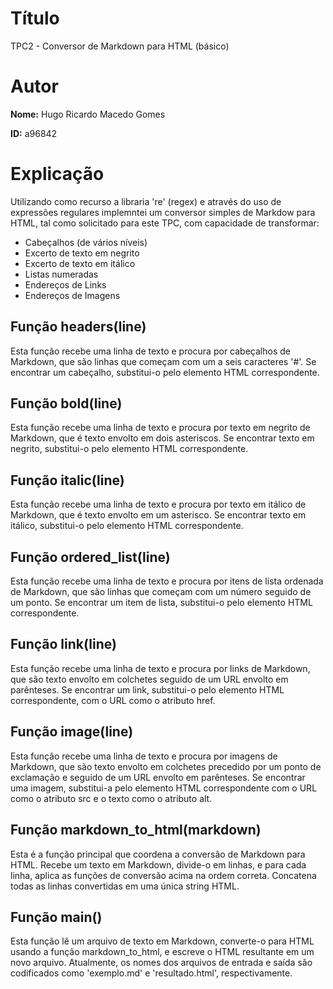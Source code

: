 # Título
TPC2 - Conversor de Markdown para HTML (básico)

# Autor
**Nome:** Hugo Ricardo Macedo Gomes

**ID:** a96842

# Explicação
Utilizando como recurso a libraria 're' (regex) e através do uso de expressões regulares implemntei um conversor simples de Markdow para HTML, tal como solicitado para este TPC, com capacidade de transformar:

- Cabeçalhos (de vários níveis)
- Excerto de texto em negrito
- Excerto de texto em itálico
- Listas numeradas
- Endereços de Links
- Endereços de Imagens
  
## Função headers(line)
Esta função recebe uma linha de texto e procura por cabeçalhos de Markdown, que são linhas que começam com um a seis caracteres '#'. Se encontrar um cabeçalho, substitui-o pelo elemento HTML correspondente.

## Função bold(line)
Esta função recebe uma linha de texto e procura por texto em negrito de Markdown, que é texto envolto em dois asteriscos. Se encontrar texto em negrito, substitui-o pelo elemento HTML correspondente.

## Função italic(line)
Esta função recebe uma linha de texto e procura por texto em itálico de Markdown, que é texto envolto em um asterisco. Se encontrar texto em itálico, substitui-o pelo elemento HTML correspondente.

## Função ordered_list(line)
Esta função recebe uma linha de texto e procura por itens de lista ordenada de Markdown, que são linhas que começam com um número seguido de um ponto. Se encontrar um item de lista, substitui-o pelo elemento HTML correspondente.

## Função link(line)
Esta função recebe uma linha de texto e procura por links de Markdown, que são texto envolto em colchetes seguido de um URL envolto em parênteses. Se encontrar um link, substitui-o pelo elemento HTML correspondente, com o URL como o atributo href.

## Função image(line)
Esta função recebe uma linha de texto e procura por imagens de Markdown, que são texto envolto em colchetes precedido por um ponto de exclamação e seguido de um URL envolto em parênteses. Se encontrar uma imagem, substitui-a pelo elemento HTML correspondente com o URL como o atributo src e o texto como o atributo alt.

## Função markdown_to_html(markdown)
Esta é a função principal que coordena a conversão de Markdown para HTML. Recebe um texto em Markdown, divide-o em linhas, e para cada linha, aplica as funções de conversão acima na ordem correta. Concatena todas as linhas convertidas em uma única string HTML.

## Função main()
Esta função lê um arquivo de texto em Markdown, converte-o para HTML usando a função markdown_to_html, e escreve o HTML resultante em um novo arquivo. Atualmente, os nomes dos arquivos de entrada e saída são codificados como 'exemplo.md' e 'resultado.html', respectivamente.

